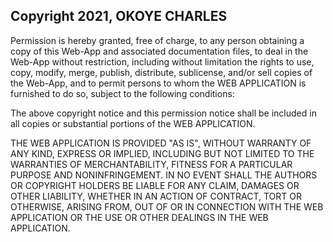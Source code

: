 ## Copyright 2021, OKOYE CHARLES

Permission is hereby granted, free of charge, to any person obtaining a copy of this Web-App and associated documentation files, to deal in the Web-App without restriction, including without limitation the rights to use, copy, modify, merge, publish, distribute, sublicense, and/or sell copies of the Web-App, and to permit persons to whom the WEB APPLICATION is furnished to do so, subject to the following conditions:

The above copyright notice and this permission notice shall be included in all copies or substantial portions of the WEB APPLICATION.

THE WEB APPLICATION IS PROVIDED "AS IS", WITHOUT WARRANTY OF ANY KIND, EXPRESS OR IMPLIED, INCLUDING BUT NOT LIMITED TO THE WARRANTIES OF MERCHANTABILITY, FITNESS FOR A PARTICULAR PURPOSE AND NONINFRINGEMENT. IN NO EVENT SHALL THE AUTHORS OR COPYRIGHT HOLDERS BE LIABLE FOR ANY CLAIM, DAMAGES OR OTHER LIABILITY, WHETHER IN AN ACTION OF CONTRACT, TORT OR OTHERWISE, ARISING FROM, OUT OF OR IN CONNECTION WITH THE WEB APPLICATION OR THE USE OR OTHER DEALINGS IN THE WEB APPLICATION.
